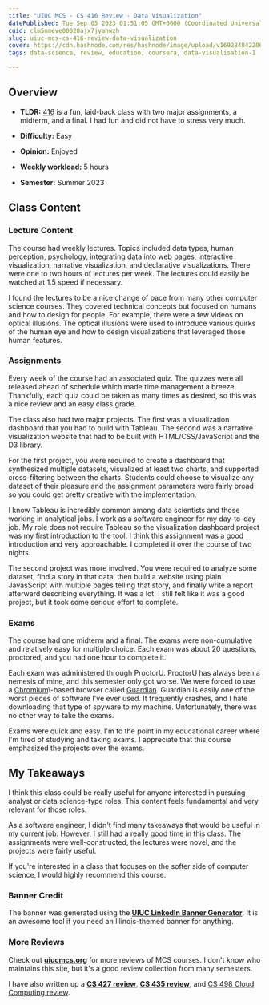 ```yaml
---
title: "UIUC MCS - CS 416 Review - Data Visualization"
datePublished: Tue Sep 05 2023 01:51:05 GMT+0000 (Coordinated Universal Time)
cuid: clm5nmeve00020ajx7jyahwzh
slug: uiuc-mcs-cs-416-review-data-visualization
cover: https://cdn.hashnode.com/res/hashnode/image/upload/v1692848422060/b310c52c-de9c-4c3a-a624-df2415efc2ad.png
tags: data-science, review, education, coursera, data-visualisation-1

---
```


## Overview

* **TLDR:** [416](https://courses.illinois.edu/schedule/terms/CS/416) is a fun, laid-back class with two major assignments, a midterm, and a final. I had fun and did not have to stress very much.
    
* **Difficulty:** Easy
    
* **Opinion:** Enjoyed
    
* **Weekly workload:** 5 hours
    
* **Semester:** Summer 2023
    

## Class Content

### Lecture Content

The course had weekly lectures. Topics included data types, human perception, psychology, integrating data into web pages, interactive visualization, narrative visualization, and declarative visualizations. There were one to two hours of lectures per week. The lectures could easily be watched at 1.5 speed if necessary.

I found the lectures to be a nice change of pace from many other computer science courses. They covered technical concepts but focused on humans and how to design for people. For example, there were a few videos on optical illusions. The optical illusions were used to introduce various quirks of the human eye and how to design visualizations that leveraged those human features.

### Assignments

Every week of the course had an associated quiz. The quizzes were all released ahead of schedule which made time management a breeze. Thankfully, each quiz could be taken as many times as desired, so this was a nice review and an easy class grade.

The class also had two major projects. The first was a visualization dashboard that you had to build with Tableau. The second was a narrative visualization website that had to be built with HTML/CSS/JavaScript and the D3 library.

For the first project, you were required to create a dashboard that synthesized multiple datasets, visualized at least two charts, and supported cross-filtering between the charts. Students could choose to visualize any dataset of their pleasure and the assignment parameters were fairly broad so you could get pretty creative with the implementation.

I know Tableau is incredibly common among data scientists and those working in analytical jobs. I work as a software engineer for my day-to-day job. My role does not require Tableau so the visualization dashboard project was my first introduction to the tool. I think this assignment was a good introduction and very approachable. I completed it over the course of two nights.

The second project was more involved. You were required to analyze some dataset, find a story in that data, then build a website using plain JavasScript with multiple pages telling that story, and finally write a report afterward describing everything. It was a lot. I still felt like it was a good project, but it took some serious effort to complete.

### Exams

The course had one midterm and a final. The exams were non-cumulative and relatively easy for multiple choice. Each exam was about 20 questions, proctored, and you had one hour to complete it.

Each exam was administered through ProctorU. ProctorU has always been a nemesis of mine, and this semester only got worse. We were forced to use a [Chromium](https://en.wikipedia.org/wiki/Chromium_(web_browser))\-based browser called [Guardian](https://guardian.meazurelearning.com). Guardian is easily one of the worst pieces of software I've ever used. It frequently crashes, and I hate downloading that type of spyware to my machine. Unfortunately, there was no other way to take the exams.

Exams were quick and easy. I'm to the point in my educational career where I'm tired of studying and taking exams. I appreciate that this course emphasized the projects over the exams.

## My Takeaways

I think this class could be really useful for anyone interested in pursuing analyst or data science-type roles. This content feels fundamental and very relevant for those roles.

As a software engineer, I didn't find many takeaways that would be useful in my current job. However, I still had a really good time in this class. The assignments were well-constructed, the lectures were novel, and the projects were fairly useful.

If you're interested in a class that focuses on the softer side of computer science, I would highly recommend this course.

### Banner Credit

The banner was generated using the [**UIUC LinkedIn Banner Generator**](https://d7.cs.illinois.edu/projects/linkedin-banner-image/). It is an awesome tool if you need an Illinois-themed banner for anything.

### More Reviews

Check out [**uiucmcs.org**](http://uiucmcs.org) for more reviews of MCS courses. I don't know who maintains this site, but it's a good review collection from many semesters.

I have also written up a [**CS 427 review**](https://blog.seancoughlin.me/uiuc-mcs-cs-427-review-software-engineering), [**CS 435 review**](https://blog.seancoughlin.me/uiuc-mcs-cs-435-review-cloud-computer-networking), and [CS 498 Cloud Computing review](https://blog.seancoughlin.me/uiuc-mcs-cs-498-review-cloud-computing-applications).